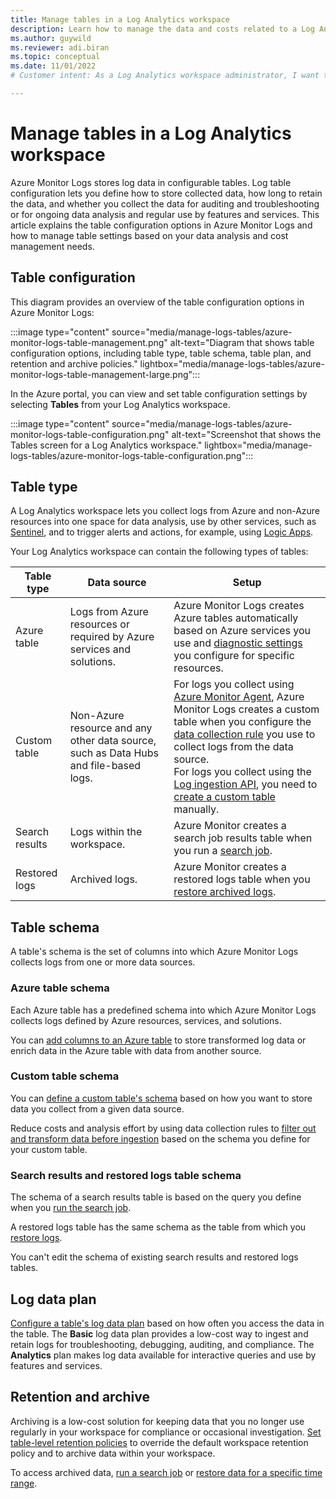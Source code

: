 ```yaml
---
title: Manage tables in a Log Analytics workspace 
description: Learn how to manage the data and costs related to a Log Analytics workspace effectively
ms.author: guywild
ms.reviewer: adi.biran
ms.topic: conceptual
ms.date: 11/01/2022
# Customer intent: As a Log Analytics workspace administrator, I want to understand the options I have for configuring tables in a Log Analytics workspace so that I can manage the data and costs related to a Log Analytics workspace effectively.

---
```


# Manage tables in a Log Analytics workspace

Azure Monitor Logs stores log data in configurable tables. Log table configuration lets you define how to store collected data, how long to retain the data, and whether you collect the data for auditing and troubleshooting or for ongoing data analysis and regular use by features and services. This article explains the table configuration options in Azure Monitor Logs and how to manage table settings based on your data analysis and cost management needs. 

## Table configuration

This diagram provides an overview of the table configuration options in Azure Monitor Logs:

:::image type="content" source="media/manage-logs-tables/azure-monitor-logs-table-management.png" alt-text="Diagram that shows table configuration options, including table type, table schema, table plan, and retention and archive policies." lightbox="media/manage-logs-tables/azure-monitor-logs-table-management-large.png":::

In the Azure portal, you can view and set table configuration settings by selecting **Tables** from your Log Analytics workspace.   

:::image type="content" source="media/manage-logs-tables/azure-monitor-logs-table-configuration.png" alt-text="Screenshot that shows the Tables screen for a Log Analytics workspace." lightbox="media/manage-logs-tables/azure-monitor-logs-table-configuration.png":::

## Table type

A Log Analytics workspace lets you collect logs from Azure and non-Azure resources into one space for data analysis, use by other services, such as [Sentinel](../../../articles/sentinel/overview.md), and to trigger alerts and actions, for example, using [Logic Apps](../logs/logicapp-flow-connector.md). 

Your Log Analytics workspace can contain the following types of tables:

| Table type                           | Data source                                                                                          | Setup                                                                                                                                                     |
|----------------------------|-------------------------------------------------------------------------------------------------------|-------------------------------------------------------------------------------------------------------------------------------------------------------------------|
| Azure table            | Logs from Azure resources or required by Azure services and solutions.                                                                                        | Azure Monitor Logs creates Azure tables automatically based on Azure services you use and [diagnostic settings](../essentials/diagnostic-settings.md) you configure for specific resources.                                                                 |
| Custom table | Non-Azure resource and any other data source, such as Data Hubs and file-based logs.| For logs you collect using [Azure Monitor Agent](../agents/agents-overview.md), Azure Monitor Logs creates a custom table when you configure the [data collection rule](../agents/agents-overview.md#install-the-agent-and-configure-data-collection) you use to collect logs from the data source. <br/> For logs you collect using the [Log ingestion API](../logs/logs-ingestion-api-overview.md), you need to [create a custom table](../logs/create-custom-table.md) manually.|
| Search results | Logs within the workspace. | Azure Monitor creates a search job results table when you run a [search job](../logs/search-jobs.md). |
| Restored logs | Archived logs. | Azure Monitor creates a restored logs table when you [restore archived logs](../logs/restore.md). |

## Table schema

A table's schema is the set of columns into which Azure Monitor Logs collects logs from one or more data sources.  
### Azure table schema

Each Azure table has a predefined schema into which Azure Monitor Logs collects logs defined by Azure resources, services, and solutions. 

You can [add columns to an Azure table](../logs/create-custom-table.md#add-a-custom-column) to store transformed log data or enrich data in the Azure table with data from another source. 
### Custom table schema

You can [define a custom table's schema](../logs/create-custom-table.md) based on how you want to store data you collect from a given data source.  

Reduce costs and analysis effort by using data collection rules to [filter out and transform data before ingestion](../essentials/data-collection-transformations.md) based on the schema you define for your custom table.    

### Search results and restored logs table schema

The schema of a search results table is based on the query you define when you [run the search job](../logs/search-jobs.md).

A restored logs table has the same schema as the table from which you [restore logs](../logs/restore.md).

You can't edit the schema of existing search results and restored logs tables.
## Log data plan

[Configure a table's log data plan](../logs/basic-logs-configure.md) based on how often you access the data in the table. The **Basic** log data plan provides a low-cost way to ingest and retain logs for troubleshooting, debugging, auditing, and compliance. The **Analytics** plan makes log data available for interactive queries and use by features and services. 

## Retention and archive

 Archiving is a low-cost solution for keeping data that you no longer use regularly in your workspace for compliance or occasional investigation. [Set table-level retention policies](../logs/data-retention-archive.md) to override the default workspace retention policy and to archive data within your workspace. 

To access archived data, [run a search job](../logs/search-jobs.md) or [restore data for a specific time range](../logs/restore.md).

